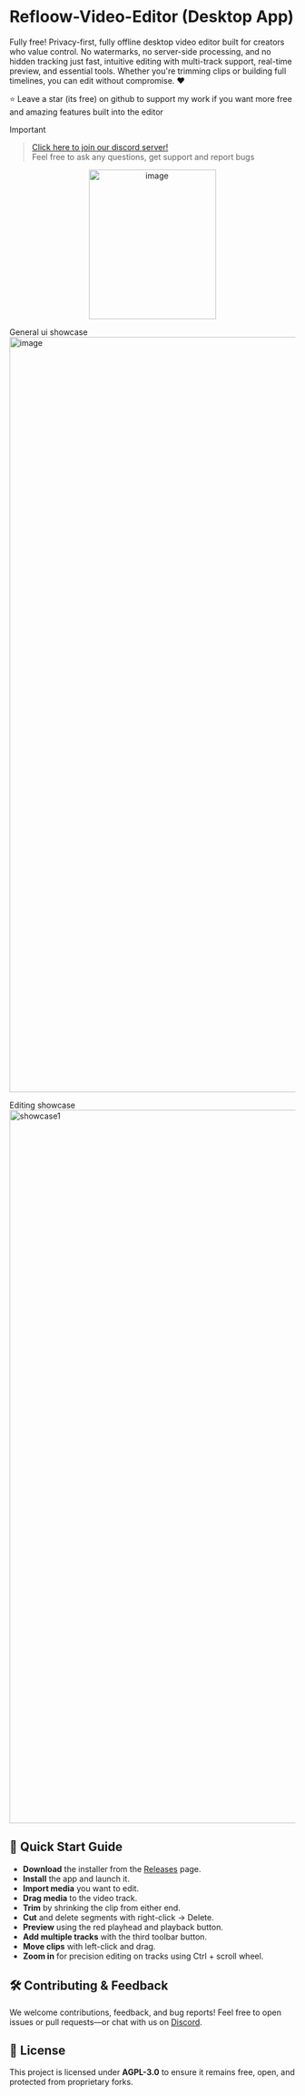 # Refloow-Video-Editor (Desktop App)

Fully free! Privacy-first, fully offline desktop video editor built for creators who value control. No watermarks, no server-side processing, and no hidden tracking just fast, intuitive editing with multi-track support, real-time preview, and essential tools. Whether you're trimming clips or building full timelines, you can edit without compromise. ❤️ 

⭐ Leave a star (its free) on github to support my work if you want more free and amazing features built into the editor

> [!IMPORTANT]
> > [Click here to join our discord server!](discord.gg/4enDY8yhuS) <br>
> > Feel free to ask any questions, get support and report bugs

<p align="center">
<img width="223.5" height="263" alt="image" src="https://github.com/user-attachments/assets/195983df-5aa4-4b7e-88f9-38db9709bf4a" />
</p>

General ui showcase
<img width="2540" height="1328" alt="image" src="https://github.com/user-attachments/assets/6af5f607-968c-43f1-8c74-ee9b29758b65" />

Editing showcase
<img width="1806" height="1254" alt="showcase1" src="https://github.com/user-attachments/assets/31b3f75c-dc20-4def-9982-e3619e1e67eb" />

## 🧭 Quick Start Guide
- **Download** the installer from the [Releases](https://github.com/Refloow/Refloow-Video-Editor/releases) page.
- **Install** the app and launch it.
- **Import media** you want to edit.
- **Drag media** to the video track.
- **Trim** by shrinking the clip from either end.
- **Cut** and delete segments with right-click → Delete.
- **Preview** using the red playhead and playback button.
- **Add multiple tracks** with the third toolbar button.
- **Move clips** with left-click and drag.
- **Zoom in** for precision editing on tracks using Ctrl + scroll wheel.

## 🛠️ Contributing & Feedback
We welcome contributions, feedback, and bug reports!
Feel free to open issues or pull requests—or chat with us on [Discord](https://discord.com/invite/4enDY8yhuS).

## 📃 License
This project is licensed under **AGPL-3.0** to ensure it remains free, open, and protected from proprietary forks.

